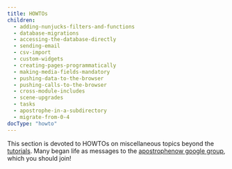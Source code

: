 ```yaml
---
title: HOWTOs
children:
  - adding-nunjucks-filters-and-functions
  - database-migrations
  - accessing-the-database-directly
  - sending-email
  - csv-import
  - custom-widgets
  - creating-pages-programmatically
  - making-media-fields-mandatory
  - pushing-data-to-the-browser
  - pushing-calls-to-the-browser
  - cross-module-includes
  - scene-upgrades
  - tasks
  - apostrophe-in-a-subdirectory
  - migrate-from-0-4
docType: "howto"
---
```


This section is devoted to HOWTOs on miscellaneous topics beyond the [tutorials](../tutorials/index.html). Many began life as messages to the [apostrophenow google group](https://groups.google.com/forum/#!forum/apostrophenow), which you should join!
